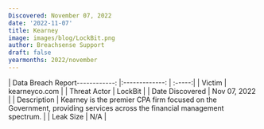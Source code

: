 ```yaml
---
Discovered: November 07, 2022
date: '2022-11-07'
title: Kearney
image: images/blog/LockBit.png
author: Breachsense Support
draft: false
yearmonths: 2022/november
---
```


| Data Breach Report------------:     |:-------------:    | :-----:|
| Victim      | kearneyco.com      | 
| Threat Actor      | LockBit      | 
| Date Discovered      | Nov 07, 2022      | 
| Description      | Kearney is the premier CPA firm focused on the Government, providing services across the financial management spectrum.      | 
| Leak Size      | N/A      | 

